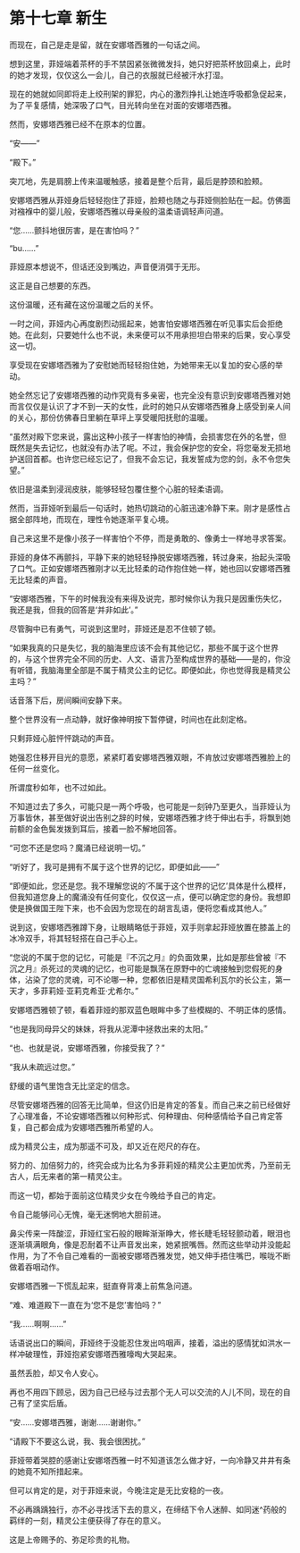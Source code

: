 # 第十七章 新生

而现在，自己是走是留，就在安娜塔西雅的一句话之间。

想到这里，菲娅端着茶杯的手不禁因紧张微微发抖，她只好把茶杯放回桌上，此时的她才发现，仅仅这么一会儿，自己的衣服就已经被汗水打湿。

现在的她就如同即将走上绞刑架的罪犯，内心的激烈挣扎让她连呼吸都急促起来，为了平复感情，她深吸了口气，目光转向坐在对面的安娜塔西雅。

然而，安娜塔西雅已经不在原本的位置。

“安——”

“殿下。”

突兀地，先是肩膀上传来温暖触感，接着是整个后背，最后是脖颈和脸颊。

安娜塔西雅从菲娅身后轻轻抱住了菲娅，脸颊也随之与菲娅侧脸贴在一起。仿佛面对襁褓中的婴儿般，安娜塔西雅以母亲般的温柔语调轻声问道。

“您……颤抖地很厉害，是在害怕吗？”

“bu……”

菲娅原本想说不，但话还没到嘴边，声音便消弭于无形。

这正是自己想要的东西。

这份温暖，还有藏在这份温暖之后的关怀。

一时之间，菲娅内心再度剧烈动摇起来，她害怕安娜塔西雅在听见事实后会拒绝她。在此刻，只要她什么也不说，未来便可以不用承担坦白带来的后果，安心享受这一切。

享受现在安娜塔西雅为了安慰她而轻轻抱住她，为她带来无以复加的安心感的举动。

她全然忘记了安娜塔西雅的动作究竟有多亲密，也完全没有意识到安娜塔西雅对她而言仅仅是认识了才不到一天的女性，此时的她只从安娜塔西雅身上感受到亲人间的关心，那份仿佛春日里躺在草坪上享受暖阳抚慰的温暖。

“虽然对殿下您来说，露出这种小孩子一样害怕的神情，会损害您在外的名誉，但既然是失去记忆，也就没有办法了呢。不过，我会保护您的安全，将您毫发无损地护送回首都。也许您已经忘记了，但我不会忘记，我发誓成为您的剑，永不令您失望。”

依旧是温柔到浸润皮肤，能够轻轻包覆住整个心脏的轻柔语调。

然而，当菲娅听到最后一句话时，她热切跳动的心脏迅速冷静下来。刚才是感性占据全部阵地，而现在，理性令她逐渐平复心境。

自己来这里不是像小孩子一样害怕个不停，而是勇敢的、像勇士一样地寻求答案。

菲娅的身体不再颤抖，平静下来的她轻轻挣脱安娜塔西雅，转过身来，抬起头深吸了口气。正如安娜塔西雅刚才以无比轻柔的动作抱住她一样，她也回以安娜塔西雅无比轻柔的声音。

“安娜塔西雅，下午的时候我没有来得及说完，那时候你认为我只是因重伤失忆，我还是我，但我的回答是‘并非如此’。”

尽管胸中已有勇气，可说到这里时，菲娅还是忍不住顿了顿。

“如果我真的只是失忆，我的脑海里应该不会有其他记忆，那些不属于这个世界的，与这个世界完全不同的历史、人文、语言乃至构成世界的基础——是的，你没有听错，我脑海里全部是不属于精灵公主的记忆。即便如此，你也觉得我是精灵公主吗？”

话音落下后，房间瞬间安静下来。

整个世界没有一点动静，就好像神明按下暂停键，时间也在此刻定格。

只剩菲娅心脏怦怦跳动的声音。

她强忍住移开目光的意愿，紧紧盯着安娜塔西雅双眼，不肯放过安娜塔西雅脸上的任何一丝变化。

所谓度秒如年，也不过如此。

不知道过去了多久，可能只是一两个呼吸，也可能是一刻钟乃至更久，当菲娅认为万事皆休，甚至做好说出告别之辞的时候，安娜塔西雅才终于伸出右手，将飘到她前额的金色鬓发拨到耳后，接着一脸不解地回答。

“可您不还是您吗？魔涌已经说明一切。”

“听好了，我可是拥有不属于这个世界的记忆，即便如此——”

“即便如此，您还是您。我不理解您说的‘不属于这个世界的记忆’具体是什么模样，但我知道您身上的魔涌没有任何变化，仅仅这一点，便可以确定您的身份。我想即使是换做国王陛下来，也不会因为您现在的胡言乱语，便将您看成其他人。”

说到这，安娜塔西雅蹲下身，让眼睛略低于菲娅，双手则拿起菲娅放置在膝盖上的冰冷双手，将其轻轻搭在自己手心上。

“您说的不属于您的记忆，可能是『不沉之月』的负面效果，比如是那些曾被『不沉之月』杀死过的灵魂的记忆，也可能是飘荡在原野中的亡魂接触到您假死的身体，沾染了您的灵魂，可不论哪一种，您都依旧是精灵国希利瓦尔的长公主，第一天才，多菲莉娅·亚莉克希亚·尤希尔。”

安娜塔西雅顿了顿，看着菲娅的那双蓝色眼眸中多了些模糊的、不明正体的感情。

“也是我同母异父的妹妹，将我从泥潭中拯救出来的太阳。”

“也、也就是说，安娜塔西雅，你接受我了？”

“我从未疏远过您。”

舒缓的语气里饱含无比坚定的信念。

尽管安娜塔西雅的回答无比简单，但这仍旧是肯定的答复。而自己来之前已经做好了心理准备，不论安娜塔西雅以何种形式、何种理由、何种感情给予自己肯定答复，自己都会成为安娜塔西雅所希望的人。

成为精灵公主，成为那遥不可及，却又近在咫尺的存在。

努力的、加倍努力的，终究会成为比名为多菲莉娅的精灵公主更加优秀，乃至前无古人，后无来者的第一精灵公主。

而这一切，都始于面前这位精灵少女在今晚给予自己的肯定。

令自己能够问心无愧，毫无迷惘地大胆前进。

鼻尖传来一阵酸涩，菲娅红宝石般的眼眸渐渐睁大，修长睫毛轻轻颤动着，眼泪也逐渐填满眼角，像是忍耐着不让声音发出来，她紧抿嘴唇。然而这些举动并没能起作用，为了不令自己难看的一面被安娜塔西雅发觉，她又伸手捂住嘴巴，喉咙不断做着吞咽动作。

安娜塔西雅一下慌乱起来，挺直脊背凑上前焦急问道。

“难、难道殿下一直在为‘您不是您’害怕吗？”

“我……啊啊……”

话语说出口的瞬间，菲娅终于没能忍住发出呜咽声，接着，溢出的感情犹如洪水一样冲破理性，菲娅抱紧安娜塔西雅嚎啕大哭起来。

虽然丢脸，却又令人安心。

再也不用四下顾忌，因为自己已经与过去那个无人可以交流的人儿不同，现在的自己有了坚实后盾。

“安……安娜塔西雅，谢谢……谢谢你。”

“请殿下不要这么说，我、我会很困扰。”

菲娅带着哭腔的感谢让安娜塔西雅一时不知道该怎么做才好，一向冷静又井井有条的她竟不知所措起来。

但可以肯定的是，对于菲娅来说，今晚注定是无比安稳的一夜。

不必再踽踽独行，亦不必寻找活下去的意义，在缔结下令人迷醉、如同迷^药般的羁绊的一刻，精灵公主便获得了存在的意义。

这是上帝赐予的、弥足珍贵的礼物。
